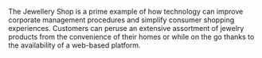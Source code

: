 The Jewellery Shop is a prime example of how technology can improve corporate 
management procedures and simplify consumer shopping experiences. Customers can 
peruse an extensive assortment of jewelry products from the convenience of their homes or 
while on the go thanks to the availability of a web-based platform.
